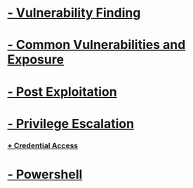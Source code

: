 #  [- Vulnerability Finding](https://github.com/sarathlalup/Cyber-security/tree/master/Windows%20Exploitaion/03.Vulnerability%20Finding)

#   [- Common Vulnerabilities and Exposure](https://github.com/sarathlalup/Cyber-security/blob/master/Windows%20Exploitaion/Common%20Vulnerabilities%20and%20Exposure.md)

#  [- Post Exploitation](https://github.com/sarathlalup/Cyber-security/tree/master/Windows%20Exploitaion/Post%20Exploitaion)

#  [- Privilege Escalation](https://github.com/sarathlalup/Cyber-security/tree/master/Windows%20Exploitaion/Privilege%20escalation)

### [    + Credential Access](https://github.com/sarathlalup/Cyber-security/tree/master/Windows%20Exploitaion/Credential%20Access)

#   [- Powershell](https://github.com/sarathlalup/Cyber-security/tree/master/Windows%20Exploitaion/Powershell)
